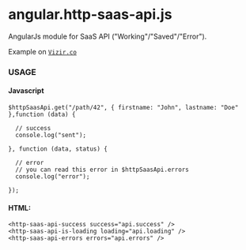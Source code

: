 angular.http-saas-api.js
========================

AngularJs module for SaaS API ("Working"/"Saved"/"Error").

Example on <code><a href="http://vizir.co">Vizir.co</a></code>

### USAGE
#### Javascript

    $httpSaasApi.get("/path/42", { firstname: "John", lastname: "Doe" },function (data) {
      
      // success
      console.log("sent");
      
    }, function (data, status) {
      
      // error
      // you can read this error in $httpSaasApi.errors
      console.log("error");
    
    }); 
#### HTML:

    <http-saas-api-success success="api.success" />
    <http-saas-api-is-loading loading="api.loading" />
    <http-saas-api-errors errors="api.errors" />

